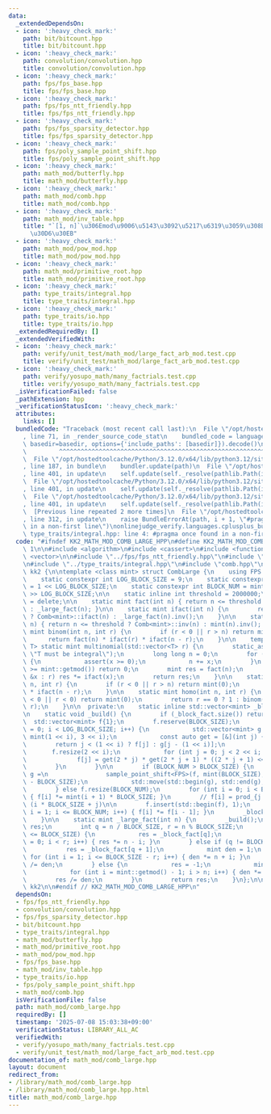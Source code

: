 ```yaml
---
data:
  _extendedDependsOn:
  - icon: ':heavy_check_mark:'
    path: bit/bitcount.hpp
    title: bit/bitcount.hpp
  - icon: ':heavy_check_mark:'
    path: convolution/convolution.hpp
    title: convolution/convolution.hpp
  - icon: ':heavy_check_mark:'
    path: fps/fps_base.hpp
    title: fps/fps_base.hpp
  - icon: ':heavy_check_mark:'
    path: fps/fps_ntt_friendly.hpp
    title: fps/fps_ntt_friendly.hpp
  - icon: ':heavy_check_mark:'
    path: fps/fps_sparsity_detector.hpp
    title: fps/fps_sparsity_detector.hpp
  - icon: ':heavy_check_mark:'
    path: fps/poly_sample_point_shift.hpp
    title: fps/poly_sample_point_shift.hpp
  - icon: ':heavy_check_mark:'
    path: math_mod/butterfly.hpp
    title: math_mod/butterfly.hpp
  - icon: ':heavy_check_mark:'
    path: math_mod/comb.hpp
    title: math_mod/comb.hpp
  - icon: ':heavy_check_mark:'
    path: math_mod/inv_table.hpp
    title: "`[1, n]`\u306Emod\u9006\u5143\u3092\u5217\u6319\u3059\u308B\u30C6\u30FC\
      \u30D6\u30EB"
  - icon: ':heavy_check_mark:'
    path: math_mod/pow_mod.hpp
    title: math_mod/pow_mod.hpp
  - icon: ':heavy_check_mark:'
    path: math_mod/primitive_root.hpp
    title: math_mod/primitive_root.hpp
  - icon: ':heavy_check_mark:'
    path: type_traits/integral.hpp
    title: type_traits/integral.hpp
  - icon: ':heavy_check_mark:'
    path: type_traits/io.hpp
    title: type_traits/io.hpp
  _extendedRequiredBy: []
  _extendedVerifiedWith:
  - icon: ':heavy_check_mark:'
    path: verify/unit_test/math_mod/large_fact_arb_mod.test.cpp
    title: verify/unit_test/math_mod/large_fact_arb_mod.test.cpp
  - icon: ':heavy_check_mark:'
    path: verify/yosupo_math/many_factrials.test.cpp
    title: verify/yosupo_math/many_factrials.test.cpp
  _isVerificationFailed: false
  _pathExtension: hpp
  _verificationStatusIcon: ':heavy_check_mark:'
  attributes:
    links: []
  bundledCode: "Traceback (most recent call last):\n  File \"/opt/hostedtoolcache/Python/3.12.0/x64/lib/python3.12/site-packages/onlinejudge_verify/documentation/build.py\"\
    , line 71, in _render_source_code_stat\n    bundled_code = language.bundle(stat.path,\
    \ basedir=basedir, options={'include_paths': [basedir]}).decode()\n          \
    \         ^^^^^^^^^^^^^^^^^^^^^^^^^^^^^^^^^^^^^^^^^^^^^^^^^^^^^^^^^^^^^^^^^^^^^^^^^^^^^^^^^\n\
    \  File \"/opt/hostedtoolcache/Python/3.12.0/x64/lib/python3.12/site-packages/onlinejudge_verify/languages/cplusplus.py\"\
    , line 187, in bundle\n    bundler.update(path)\n  File \"/opt/hostedtoolcache/Python/3.12.0/x64/lib/python3.12/site-packages/onlinejudge_verify/languages/cplusplus_bundle.py\"\
    , line 401, in update\n    self.update(self._resolve(pathlib.Path(included), included_from=path))\n\
    \  File \"/opt/hostedtoolcache/Python/3.12.0/x64/lib/python3.12/site-packages/onlinejudge_verify/languages/cplusplus_bundle.py\"\
    , line 401, in update\n    self.update(self._resolve(pathlib.Path(included), included_from=path))\n\
    \  File \"/opt/hostedtoolcache/Python/3.12.0/x64/lib/python3.12/site-packages/onlinejudge_verify/languages/cplusplus_bundle.py\"\
    , line 401, in update\n    self.update(self._resolve(pathlib.Path(included), included_from=path))\n\
    \  [Previous line repeated 2 more times]\n  File \"/opt/hostedtoolcache/Python/3.12.0/x64/lib/python3.12/site-packages/onlinejudge_verify/languages/cplusplus_bundle.py\"\
    , line 312, in update\n    raise BundleErrorAt(path, i + 1, \"#pragma once found\
    \ in a non-first line\")\nonlinejudge_verify.languages.cplusplus_bundle.BundleErrorAt:\
    \ type_traits/integral.hpp: line 4: #pragma once found in a non-first line\n"
  code: "#ifndef KK2_MATH_MOD_COMB_LARGE_HPP\n#define KK2_MATH_MOD_COMB_LARGE_HPP\
    \ 1\n\n#include <algorithm>\n#include <cassert>\n#include <functional>\n#include\
    \ <vector>\n\n#include \"../fps/fps_ntt_friendly.hpp\"\n#include \"../fps/poly_sample_point_shift.hpp\"\
    \n#include \"../type_traits/integral.hpp\"\n#include \"comb.hpp\"\n\nnamespace\
    \ kk2 {\n\ntemplate <class mint> struct CombLarge {\n    using FPS = FormalPowerSeriesNTTFriendly<mint>;\n\
    \    static constexpr int LOG_BLOCK_SIZE = 9;\n    static constexpr int BLOCK_SIZE\
    \ = 1 << LOG_BLOCK_SIZE;\n    static constexpr int BLOCK_NUM = mint::getmod()\
    \ >> LOG_BLOCK_SIZE;\n\n    static inline int threshold = 2000000;\n\n    CombLarge()\
    \ = delete;\n\n    static mint fact(int n) { return n <= threshold ? Comb<mint>::fact(n)\
    \ : _large_fact(n); }\n\n    static mint ifact(int n) {\n        return n <= threshold\
    \ ? Comb<mint>::ifact(n) : _large_fact(n).inv();\n    }\n\n    static mint inv(int\
    \ n) { return n <= threshold ? Comb<mint>::inv(n) : mint(n).inv(); }\n\n    static\
    \ mint binom(int n, int r) {\n        if (r < 0 || r > n) return mint(0);\n  \
    \      return fact(n) * ifact(r) * ifact(n - r);\n    }\n\n    template <class\
    \ T> static mint multinomial(std::vector<T> r) {\n        static_assert(is_integral<T>::value,\
    \ \"T must be integral\");\n        long long n = 0;\n        for (auto &x : r)\
    \ {\n            assert(x >= 0);\n            n += x;\n        }\n        if (n\
    \ >= mint::getmod()) return 0;\n        mint res = fact(n);\n        for (auto\
    \ &x : r) res *= ifact(x);\n        return res;\n    }\n\n    static mint permu(int\
    \ n, int r) {\n        if (r < 0 || r > n) return mint(0);\n        return fact(n)\
    \ * ifact(n - r);\n    }\n\n    static mint homo(int n, int r) {\n        if (n\
    \ < 0 || r < 0) return mint(0);\n        return r == 0 ? 1 : binom(n + r - 1,\
    \ r);\n    }\n\n  private:\n    static inline std::vector<mint> _block_fact{};\n\
    \n    static void _build() {\n        if (_block_fact.size()) return;\n      \
    \  std::vector<mint> f{1};\n        f.reserve(BLOCK_SIZE);\n        for (int i\
    \ = 0; i < LOG_BLOCK_SIZE; i++) {\n            std::vector<mint> g = sample_point_shift<FPS>(f,\
    \ mint(1 << i), 3 << i);\n            const auto get = [&](int j) {\n        \
    \        return j < (1 << i) ? f[j] : g[j - (1 << i)];\n            };\n     \
    \       f.resize(2 << i);\n            for (int j = 0; j < 2 << i; j++) {\n  \
    \              f[j] = get(2 * j) * get(2 * j + 1) * ((2 * j + 1) << i);\n    \
    \        }\n        }\n\n        if (BLOCK_NUM > BLOCK_SIZE) {\n            std::vector<mint>\
    \ g =\n                sample_point_shift<FPS>(f, mint(BLOCK_SIZE), BLOCK_NUM\
    \ - BLOCK_SIZE);\n            std::move(std::begin(g), std::end(g), std::back_inserter(f));\n\
    \        } else f.resize(BLOCK_NUM);\n        for (int i = 0; i < BLOCK_NUM; i++)\
    \ { f[i] *= mint(i + 1) * BLOCK_SIZE; }\n        // f[i] = prod_{j = 1} ^ (BLOCK_SIZE)\
    \ (i * BLOCK_SIZE + j)\n\n        f.insert(std::begin(f), 1);\n        for (int\
    \ i = 1; i <= BLOCK_NUM; i++) { f[i] *= f[i - 1]; }\n        _block_fact = std::move(f);\n\
    \    }\n\n    static mint _large_fact(int n) {\n        _build();\n        mint\
    \ res;\n        int q = n / BLOCK_SIZE, r = n % BLOCK_SIZE;\n        if (2 * r\
    \ <= BLOCK_SIZE) {\n            res = _block_fact[q];\n            for (int i\
    \ = 0; i < r; i++) { res *= n - i; }\n        } else if (q != BLOCK_NUM) {\n \
    \           res = _block_fact[q + 1];\n            mint den = 1;\n           \
    \ for (int i = 1; i <= BLOCK_SIZE - r; i++) { den *= n + i; }\n            res\
    \ /= den;\n        } else {\n            res = -1;\n            mint den = 1;\n\
    \            for (int i = mint::getmod() - 1; i > n; i++) { den *= i; }\n    \
    \        res /= den;\n        }\n        return res;\n    }\n};\n\n} // namespace\
    \ kk2\n\n#endif // KK2_MATH_MOD_COMB_LARGE_HPP\n"
  dependsOn:
  - fps/fps_ntt_friendly.hpp
  - convolution/convolution.hpp
  - fps/fps_sparsity_detector.hpp
  - bit/bitcount.hpp
  - type_traits/integral.hpp
  - math_mod/butterfly.hpp
  - math_mod/primitive_root.hpp
  - math_mod/pow_mod.hpp
  - fps/fps_base.hpp
  - math_mod/inv_table.hpp
  - type_traits/io.hpp
  - fps/poly_sample_point_shift.hpp
  - math_mod/comb.hpp
  isVerificationFile: false
  path: math_mod/comb_large.hpp
  requiredBy: []
  timestamp: '2025-07-08 15:03:38+09:00'
  verificationStatus: LIBRARY_ALL_AC
  verifiedWith:
  - verify/yosupo_math/many_factrials.test.cpp
  - verify/unit_test/math_mod/large_fact_arb_mod.test.cpp
documentation_of: math_mod/comb_large.hpp
layout: document
redirect_from:
- /library/math_mod/comb_large.hpp
- /library/math_mod/comb_large.hpp.html
title: math_mod/comb_large.hpp
---
```

